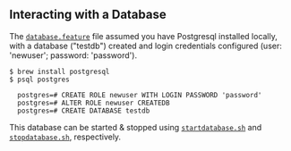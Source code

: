 ## Interacting with a Database

The [`database.feature`](https://github.com/staffier/Karate-Demo-Project/blob/main/src/test/java/database/database.feature) file assumed you have Postgresql installed locally, with a database ("testdb") created and login credentials configured (user: 'newuser'; password: 'password'). 

```
$ brew install postgresql
$ psql postgres

  postgres=# CREATE ROLE newuser WITH LOGIN PASSWORD 'password'
  postgres=# ALTER ROLE newuser CREATEDB
  postgres=# CREATE DATABASE testdb
```

This database can be started & stopped using [`startdatabase.sh`](https://github.com/staffier/Karate-Demo-Project/blob/main/src/test/java/database/startdatabase.sh) and [`stopdatabase.sh`](https://github.com/staffier/Karate-Demo-Project/blob/main/src/test/java/database/stopdatabase.sh), respectively. 
